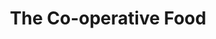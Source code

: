 ---
title: "The Co-operative Food"
url: /cambridge/the-co-operative-food-hills-road/
shop: supermarket
---
